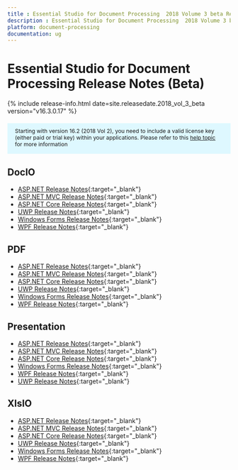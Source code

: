 ```yaml
---
title : Essential Studio for Document Processing  2018 Volume 3 beta Release Notes (Beta)
description : Essential Studio for Document Processing  2018 Volume 3 beta Release Notes (Beta)
platform: document-processing
documentation: ug
---
```


# Essential Studio for Document Processing Release Notes (Beta)

{% include release-info.html date=site.releasedate.2018_vol_3_beta  version="v16.3.0.17" %} 

<style>
    #license {
        font-size: .88em !important;
        margin-top: 1.5em;
        margin-bottom: 1.5em;
        background-color: #def8ff;
        padding: 10px 17px 14px;
    }
</style>

<div id="license">
    Starting with version 16.2 (2018 Vol 2), you need to include a valid license key (either paid or trial key) within your applications.
    Please refer to this <a href="/common/essential-studio/licensing/license-key">help topic</a> for more information
</div> 

## DocIO

* [ASP.NET Release Notes](/aspnet/release-notes/v16.3.0.17#docio){:target="_blank"}
* [ASP.NET MVC Release Notes](/aspnetmvc/release-notes/v16.3.0.17#docio){:target="_blank"}
* [ASP.NET Core Release Notes](/aspnet-core/release-notes/v16.3.0.17#docio){:target="_blank"}
* [UWP Release Notes](/uwp/release-notes/v16.3.0.17#docio){:target="_blank"}
* [Windows Forms Release Notes](/windowsforms/release-notes/v16.3.0.17#docio){:target="_blank"}
* [WPF Release Notes](/wpf/release-notes/v16.3.0.17#docio){:target="_blank"}


## PDF

* [ASP.NET Release Notes](/aspnet/release-notes/v16.3.0.17#pdf){:target="_blank"}
* [ASP.NET MVC Release Notes](/aspnetmvc/release-notes/v16.3.0.17#pdf){:target="_blank"}
* [ASP.NET Core Release Notes](/aspnet-core/release-notes/v16.3.0.17#pdf){:target="_blank"}
* [UWP Release Notes](/uwp/release-notes/v16.3.0.17#pdf){:target="_blank"}
* [Windows Forms Release Notes](/windowsforms/release-notes/v16.3.0.17#pdf){:target="_blank"}
* [WPF Release Notes](/wpf/release-notes/v16.3.0.17#pdf){:target="_blank"}


## Presentation

* [ASP.NET Release Notes](/aspnet/release-notes/v16.3.0.17#presentation){:target="_blank"}
* [ASP.NET MVC Release Notes](/aspnetmvc/release-notes/v16.3.0.17#presentation){:target="_blank"}
* [ASP.NET Core Release Notes](/aspnet-core/release-notes/v16.3.0.17#presentation){:target="_blank"}
* [Windows Forms Release Notes](/windowsforms/release-notes/v16.3.0.17#presentation){:target="_blank"}
* [WPF Release Notes](/wpf/release-notes/v16.3.0.17#presentation){:target="_blank"}
* [UWP Release Notes](/uwp/release-notes/v16.3.0.17#presentation){:target="_blank"}


## XlsIO

* [ASP.NET Release Notes](/aspnet/release-notes/v16.3.0.17#xlsio){:target="_blank"}
* [ASP.NET MVC Release Notes](/aspnetmvc/release-notes/v16.3.0.17#xlsio){:target="_blank"}
* [ASP.NET Core Release Notes](/aspnet-core/release-notes/v16.3.0.17#xlsio){:target="_blank"}
* [UWP Release Notes](/uwp/release-notes/v16.3.0.17#xlsio){:target="_blank"}
* [Windows Forms Release Notes](/windowsforms/release-notes/v16.3.0.17#xlsio){:target="_blank"}
* [WPF Release Notes](/wpf/release-notes/v16.3.0.17#xlsio){:target="_blank"}